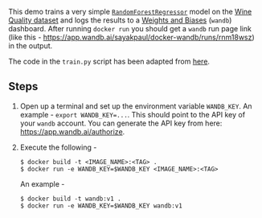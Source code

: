 This demo trains a very simple [`RandomForestRegressor`](http://scikit-learn.org/stable/modules/generated/sklearn.ensemble.RandomForestRegressor.html) model on the [Wine Quality dataset](https://www.kaggle.com/uciml/red-wine-quality-cortez-et-al-2009) and logs the results to a [Weights and Biases](https://www.wandb.com/) (`wandb`) dashboard. After running `docker run` you should get a `wandb` run page link (like this - https://app.wandb.ai/sayakpaul/docker-wandb/runs/rnm18wsz) in the output. 

The code in the `train.py` script has been adapted from [here](https://github.com/elleobrien/wine/). 

## Steps
1. Open up a terminal and set up the environment variable `WANDB_KEY`. An example - 
`export WANDB_KEY=...`. This should point to the API key of your `wandb` account. You can generate the API key from here: https://app.wandb.ai/authorize. 
2. Execute the following - 
   
   ```
   $ docker build -t <IMAGE_NAME>:<TAG> .
   $ docker run -e WANDB_KEY=$WANDB_KEY <IMAGE_NAME>:<TAG>
   ```

   An example - 
   ```
   $ docker build -t wandb:v1 .
   $ docker run -e WANDB_KEY=$WANDB_KEY wandb:v1
   ```
